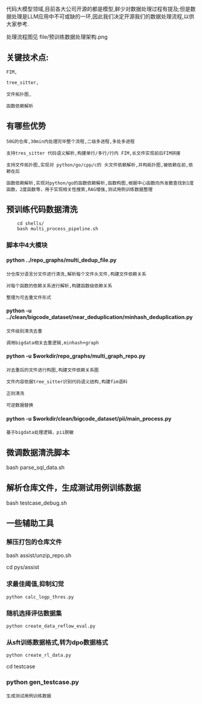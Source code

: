 代码大模型领域,目前各大公司开源的都是模型,鲜少对数据处理过程有提及;但是数据处理是LLM应用中不可或缺的一环,因此我们决定开源我们的数据处理流程,以供大家参考.

处理流程图见 file/预训练数据处理架构.png

## 关键技术点:
    FIM,

    tree_sitter,

    文件拓扑图,

    函数依赖解析
## 有哪些优势
    50G的仓库,30min内处理完毕整个流程,二级多进程,多处多进程

    支持tres_sitter 代码语义解析,构建单行/多行/行内 FIM,长文件实现前后FIM拼接

    支持文件拓扑图,实现对 python/go/cpp/c的 头文件依赖解析,并构拓扑图,被依赖在前,依赖在后

    函数依赖解析,实现对python/go的函数依赖解析,函数构图,根据中心函数向外发散查找到1度函数，2度函数等，用于实现相关性搜索,RAG增强,测试用例训练数据整理

## 预训练代码数据清洗
```
    cd shells/
    bash multi_process_pipeline.sh
```
### 脚本中4大模块
#### python ../repo_graphs/multi_dedup_file.py 

    分仓库分语言分文件进行清洗,解析每个文件头文件,构建文件依赖关系

    对每个函数的依赖关系进行解析,构建函数级依赖关系

    整理为可去重文件形式

#### python -u ../clean/bigcode_dataset/near_deduplication/minhash_deduplication.py 

    文件级别清洗去重

    调用bigdata相关去重逻辑,minhash+graph
#### python -u $workdir/repo_graphs/multi_graph_repo.py 

    对去重后的文件进行构图,构建文件依赖关系图

    文件内容依据tree_sitter识别代码语义结构,构建fim语料

    正则清洗

    可逆数据替换

#### python -u $workdir/clean/bigcode_dataset/pii/main_process.py 

    基于bigdata处理逻辑，pii脱敏


## 微调数据清洗脚本
bash parse_sql_data.sh

## 解析仓库文件，生成测试用例训练数据
bash testcase_debug.sh

## 一些辅助工具
### 解压打包的仓库文件
bash assist/unzip_repo.sh

cd pys/assist
### 求最佳阈值,抑制幻觉
    python calc_logp_thres.py
### 随机选择评估数据集
    python create_data_reflow_eval.py
### 从sft训练数据格式,转为dpo数据格式
    python create_rl_data.py

cd testcase
### python gen_testcase.py
    生成测试用例训练数据